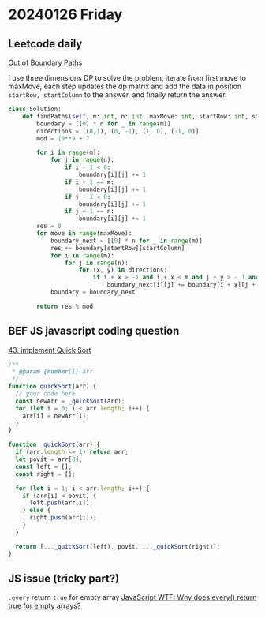 # 20240126 Friday

## Leetcode daily

[Out of Boundary Paths](https://leetcode.com/problems/out-of-boundary-paths/?envType=daily-question&envId=2024-01-26)

I use three dimensions DP to solve the problem, iterate from first move to maxMove, each step updates the dp matrix and add the data in position `startRow, startColumn` to the answer, and finally return the answer.

```py
class Solution:
    def findPaths(self, m: int, n: int, maxMove: int, startRow: int, startColumn: int) -> int:
        boundary = [[0] * n for _ in range(m)]
        directions = [(0,1), (0, -1), (1, 0), (-1, 0)]
        mod = 10**9 + 7

        for i in range(m):
            for j in range(n):
                if i - 1 < 0:
                    boundary[i][j] += 1
                if i + 1 == m:
                    boundary[i][j] += 1
                if j - 1 < 0:
                    boundary[i][j] += 1
                if j + 1 == n:
                    boundary[i][j] += 1
        res = 0
        for move in range(maxMove):
            boundary_next = [[0] * n for _ in range(m)]
            res += boundary[startRow][startColumn]
            for i in range(m):
                for j in range(n):
                    for (x, y) in directions:
                        if i + x > -1 and i + x < m and j + y > - 1 and j + y < n:
                            boundary_next[i][j] += boundary[i + x][j + y]
            boundary = boundary_next

        return res % mod
```

## BEF JS javascript coding question

[43. implement Quick Sort](https://bigfrontend.dev/problem/implement-Quick-Sort)

```js
/**
 * @param {number[]} arr
 */
function quickSort(arr) {
  // your code here
  const newArr = _quickSort(arr);
  for (let i = 0; i < arr.length; i++) {
    arr[i] = newArr[i];
  }
}

function _quickSort(arr) {
  if (arr.length <= 1) return arr;
  let povit = arr[0];
  const left = [];
  const right = [];

  for (let i = 1; i < arr.length; i++) {
    if (arr[i] < povit) {
      left.push(arr[i]);
    } else {
      right.push(arr[i]);
    }
  }

  return [..._quickSort(left), povit, ..._quickSort(right)];
}
```

## JS issue (tricky part?)

`.every` return `true` for empty array
[JavaScript WTF: Why does every() return true for empty arrays?](https://humanwhocodes.com/blog/2023/09/javascript-wtf-why-does-every-return-true-for-empty-array/)
